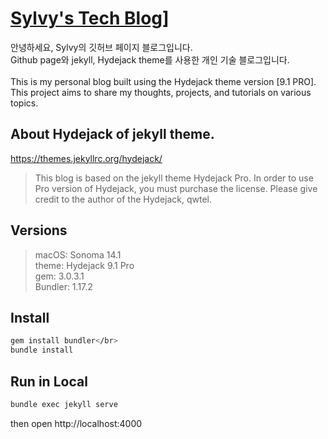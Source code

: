 # [Sylvy's Tech Blog](https://sylvy0815.github.io/)]

안녕하세요, Sylvy의 깃허브 페이지 블로그입니다. </br>
Github page와 jekyll, Hydejack theme를 사용한 개인 기술 블로그입니다.</br>
</br>
This is my personal blog built using the Hydejack theme version [9.1 PRO]. This project aims to share my thoughts, projects, and tutorials on various topics.

## About Hydejack of jekyll theme.

https://themes.jekyllrc.org/hydejack/

> This blog is based on the jekyll theme Hydejack Pro. In order to use Pro version of Hydejack, you must purchase the license. Please give credit to the author of the Hydejack, qwtel.

## Versions

> macOS: Sonoma 14.1 </br>
> theme: Hydejack 9.1 Pro </br>
> gem: 3.0.3.1</br>
> Bundler: 1.17.2

## Install

```sh
gem install bundler</br>
bundle install
```

## Run in Local

```sh
bundle exec jekyll serve
```

then open http://localhost:4000
